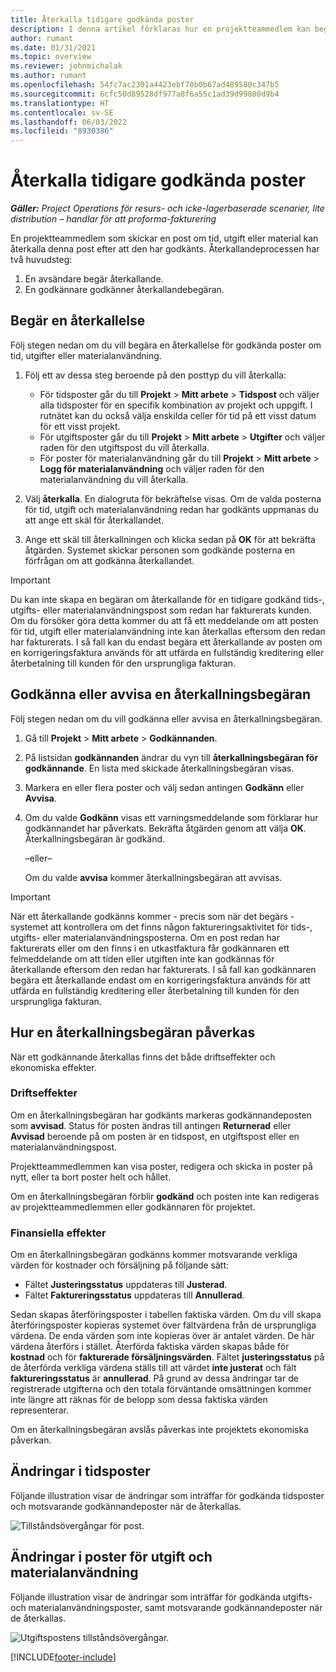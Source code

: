 ```yaml
---
title: Återkalla tidigare godkända poster
description: I denna artikel förklaras hur en projektteammedlem kan begära återkallande av tidigare skickade och godkända poster för tid, utgifter och materialanvändning, samt hur en projektledare kan godkänna eller avvisa förfrågningar om godkännande.
author: rumant
ms.date: 01/31/2021
ms.topic: overview
ms.reviewer: johnmichalak
ms.author: rumant
ms.openlocfilehash: 54fc7ac2301a4423ebf70b0b67ad489580c347b5
ms.sourcegitcommit: 6cfc50d89528df977a8f6a55c1ad39d99800d9b4
ms.translationtype: HT
ms.contentlocale: sv-SE
ms.lasthandoff: 06/03/2022
ms.locfileid: "8930386"
---
```

# <a name="recall-previously-approved-entries"></a>Återkalla tidigare godkända poster

_**Gäller:** Project Operations för resurs- och icke-lagerbaserade scenarier, lite distribution – handlar för att proforma-fakturering_

En projektteammedlem som skickar en post om tid, utgift eller material kan återkalla denna post efter att den har godkänts. Återkallandeprocessen har två huvudsteg:

1. En avsändare begär återkallande.
2. En godkännare godkänner återkallandebegäran.

## <a name="request-a-recall"></a>Begär en återkallelse

Följ stegen nedan om du vill begära en återkallelse för godkända poster om tid, utgifter eller materialanvändning.

1. Följ ett av dessa steg beroende på den posttyp du vill återkalla:

    - För tidsposter går du till **Projekt** \> **Mitt arbete** \> **Tidspost** och väljer alla tidsposter för en specifik kombination av projekt och uppgift. I rutnätet kan du också välja enskilda celler för tid på ett visst datum för ett visst projekt.
    - För utgiftsposter går du till **Projekt** \> **Mitt arbete** \> **Utgifter** och väljer raden för den utgiftspost du vill återkalla.
    - För poster för materialanvändning går du till **Projekt** \> **Mitt arbete** \> **Logg för materialanvändning** och väljer raden för den materialanvändning du vill återkalla.

2. Välj **återkalla**. En dialogruta för bekräftelse visas. Om de valda posterna för tid, utgift och materialanvändning redan har godkänts uppmanas du att ange ett skäl för återkallandet.
3. Ange ett skäl till återkallningen och klicka sedan på **OK** för att bekräfta åtgärden. Systemet skickar personen som godkände posterna en förfrågan om att godkänna återkallandet.

> [!IMPORTANT]
> Du kan inte skapa en begäran om återkallande för en tidigare godkänd tids-, utgifts- eller materialanvändningspost som redan har fakturerats kunden. Om du försöker göra detta kommer du att få ett meddelande om att posten för tid, utgift eller materialanvändning inte kan återkallas eftersom den redan har fakturerats. I så fall kan du endast begära ett återkallande av posten om en korrigeringsfaktura används för att utfärda en fullständig kreditering eller återbetalning till kunden för den ursprungliga fakturan.

## <a name="approve-or-reject-a-recall-request"></a>Godkänna eller avvisa en återkallningsbegäran

Följ stegen nedan om du vill godkänna eller avvisa en återkallningsbegäran.

1. Gå till **Projekt** \> **Mitt arbete** \> **Godkännanden**.
2. På listsidan **godkännanden** ändrar du vyn till **återkallningsbegäran för godkännande**. En lista med skickade återkallningsbegäran visas.
3. Markera en eller flera poster och välj sedan antingen **Godkänn** eller **Avvisa**.
4. Om du valde **Godkänn** visas ett varningsmeddelande som förklarar hur godkännandet har påverkats. Bekräfta åtgärden genom att välja **OK**. Återkallningsbegäran är godkänd.

    –eller–

    Om du valde **avvisa** kommer återkallningsbegäran att avvisas.

> [!IMPORTANT]
> När ett återkallande godkänns kommer - precis som när det begärs - systemet att kontrollera om det finns någon faktureringsaktivitet för tids-, utgifts- eller materialanvändningsposterna. Om en post redan har fakturerats eller om den finns i en utkastfaktura får godkännaren ett felmeddelande om att tiden eller utgiften inte kan godkännas för återkallande eftersom den redan har fakturerats. I så fall kan godkännaren begära ett återkallande endast om en korrigeringsfaktura används för att utfärda en fullständig kreditering eller återbetalning till kunden för den ursprungliga fakturan.

## <a name="impact-of-a-recall-request"></a>Hur en återkallningsbegäran påverkas

När ett godkännande återkallas finns det både driftseffekter och ekonomiska effekter.

### <a name="operational-impact"></a>Driftseffekter

Om en återkallningsbegäran har godkänts markeras godkännandeposten som **avvisad**. Status för posten ändras till antingen **Returnerad** eller **Avvisad** beroende på om posten är en tidspost, en utgiftspost eller en materialanvändningspost.

Projektteammedlemmen kan visa poster, redigera och skicka in poster på nytt, eller ta bort poster helt och hållet.

Om en återkallningsbegäran förblir **godkänd** och posten inte kan redigeras av projektteammedlemmen eller godkännaren för projektet.

### <a name="financial-impact"></a>Finansiella effekter

Om en återkallningsbegäran godkänns kommer motsvarande verkliga värden för kostnader och försäljning på följande sätt:

- Fältet **Justeringsstatus** uppdateras till **Justerad**.
- Fältet **Faktureringsstatus** uppdateras till **Annullerad**.

Sedan skapas återföringsposter i tabellen faktiska värden. Om du vill skapa återföringsposter kopieras systemet över fältvärdena från de ursprungliga värdena. De enda värden som inte kopieras över är antalet värden. De här värdena återförs i stället. Återförda faktiska värden skapas både för **kostnad** och för **fakturerade försäljningsvärden**. Fältet **justeringsstatus** på de återförda verkliga värdena ställs till att värdet **inte justerat** och fält **faktureringsstatus** är **annullerad**. På grund av dessa ändringar tar de registrerade utgifterna och den totala förväntande omsättningen kommer inte längre att räknas för de belopp som dessa faktiska värden representerar.

Om en återkallningsbegäran avslås påverkas inte projektets ekonomiska påverkan.

## <a name="changes-to-time-entry-records"></a>Ändringar i tidsposter

Följande illustration visar de ändringar som inträffar för godkända tidsposter och motsvarande godkännandeposter när de återkallas.

![Tillståndsövergångar för post.](media/TimeEntryStateTransitions.png)

## <a name="changes-to-expense-and-material-usage-entry-records"></a>Ändringar i poster för utgift och materialanvändning

Följande illustration visar de ändringar som inträffar för godkända utgifts- och materialanvändningsposter, samt motsvarande godkännandeposter när de återkallas.

![Utgiftspostens tillståndsövergångar.](media/ExpenseEntryStateTransitions.png)

[!INCLUDE[footer-include](../includes/footer-banner.md)]
